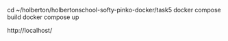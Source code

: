 cd ~/holberton/holbertonschool-softy-pinko-docker/task5
docker compose build
docker compose up



http://localhost/